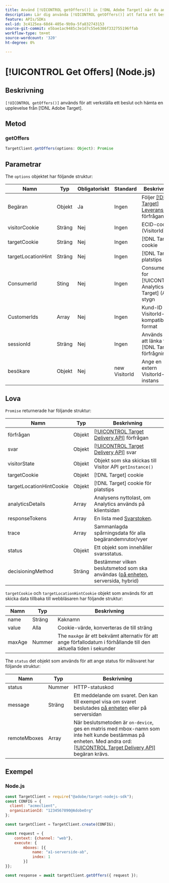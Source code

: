 ```yaml
---
title: Använd [!UICONTROL getOffers()] in [!DNL Adobe Target] när du använder Node.js SDK
description: Lär dig använda [!UICONTROL getOffers()] att fatta ett beslut och hämta en upplevelse från [!DNL Adobe Target].
feature: APIs/SDKs
exl-id: 3c4125ea-68d4-405e-9b9a-5fa832743153
source-git-commit: e5bae1ac9485c3e1d7c55e6386f332755196ffab
workflow-type: tm+mt
source-wordcount: '320'
ht-degree: 0%

---
```


# [!UICONTROL Get Offers] (Node.js)

## Beskrivning

`[!UICONTROL getOffers()]` används för att verkställa ett beslut och hämta en upplevelse från [!DNL Adobe Target].


## Metod

### getOffers

```js {line-numbers="true"}
TargetClient.getOffers(options: Object): Promise
```

## Parametrar

The `options` objektet har följande struktur:

| Namn | Typ | Obligatoriskt | Standard | Beskrivning |
| --- |--- | --- | --- | --- |
| Begäran | Objekt | Ja | Ingen | Följer [[!DNL Target] Leverans-API](/help/dev/implement/delivery-api/overview.md) förfrågan |
| visitorCookie | Sträng | Nej | Ingen | ECID-cookie (VisitorId) |
| targetCookie | Sträng | Nej | Ingen | [!DNL Target] cookie |
| targetLocationHint | Sträng | Nej | Ingen | [!DNL Target] platstips |
| ConsumerId | Sting | Nej | Ingen | ConsumerIds for [!UICONTROL Analytics for Target] (A4T) stygn |
| CustomerIds | Array | Nej | Ingen | Kund-ID i VisitorId-kompatibelt format |
| sessionId | Sträng | Nej | Ingen | Används för att länka flera [!DNL Target] förfrågningar |
| besökare | Objekt | Nej | new VisitorId | Ange en extern VisitorId-instans |

## Lova

`Promise` returnerade har följande struktur:

| Namn | Typ | Beskrivning |
| --- | --- | --- |
| förfrågan | Objekt | [[!UICONTROL Target Delivery API]](/help/dev/implement/delivery-api/overview.md) förfrågan |
| svar | Objekt | [[!UICONTROL Target Delivery API]](/help/dev/implement/delivery-api/overview.md) svar |
| visitorState | Objekt | Objekt som ska skickas till Visitor API `getInstance()` |
| targetCookie | Objekt | [!DNL Target] cookie |
| targetLocationHintCookie | Objekt | [!DNL Target] cookie för platstips |
| analyticsDetails | Array | Analysens nyttolast, om Analytics används på klientsidan |
| responseTokens | Array | En lista med [Svarstoken](https://experienceleague.adobe.com/docs/target/using/administer/response-tokens.html?). |
| trace | Array | Sammanlagda spårningsdata för alla begärandemrutor/vyer |
| status | Objekt | Ett objekt som innehåller svarsstatus. |
| decisioningMethod | Sträng | Bestämmer vilken beslutsmetod som ska användas ([på enheten](/help/dev/implement/server-side/sdk-guides/on-device-decisioning/overview.md), serversida, hybrid) |

`targetCookie` och `targetLocationHintCookie` objekt som används för att skicka data tillbaka till webbläsaren har följande struktur:

| Namn | Typ | Beskrivning |
| --- | --- | --- |
| name | Sträng | Kaknamn |
| value | Alla | Cookie-värde, konverteras de till sträng |
| maxAge | Nummer | The `maxAge` är ett bekvämt alternativ för att ange förfallodatum i förhållande till den aktuella tiden i sekunder |

The `status` det objekt som används för att ange status för målsvaret har följande struktur:

| Namn | Typ | Beskrivning |
| --- | --- | --- |
| status | Nummer | HTTP-statuskod |
| message | Sträng | Ett meddelande om svaret. Den kan till exempel visa om svaret beslutades [på enheten](/help/dev/implement/server-side/sdk-guides/on-device-decisioning/overview.md) eller på serversidan |
| remoteMboxes | Array | När beslutsmetoden är `on-device`, ges en matris med mbox-namn som inte helt kunde bestämmas på enheten. Med andra ord: [[!UICONTROL Target Delivery API]](/help/dev/implement/delivery-api/overview.md) begäran krävs. |

## Exempel

### Node.js

```js {line-numbers="true"}
const TargetClient = require("@adobe/target-nodejs-sdk");
const CONFIG = {
  client: "acmeclient",
  organizationId: "1234567890@AdobeOrg"
};

const targetClient = TargetClient.create(CONFIG);

const request = {
    context: {channel: "web"},
    execute: {
        mboxes: [{
            name: "a1-serverside-ab",
            index: 1
        }]
}};

const response = await targetClient.getOffers({ request });
```
